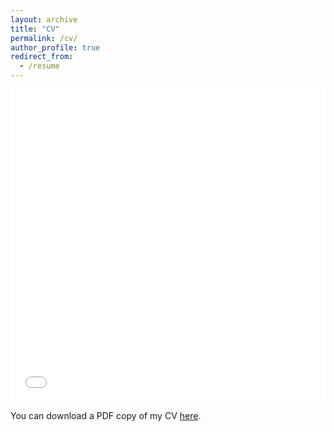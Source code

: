 ```yaml
---
layout: archive
title: "CV"
permalink: /cv/
author_profile: true
redirect_from:
  - /resume
---
```


<iframe src="/files/cv/cv.pdf" width="100%" height="500" frameborder="no" border="0" marginwidth="0" marginheight="0"></iframe>

You can download a PDF copy of my CV [here](/files/pdf/cv.pdf).